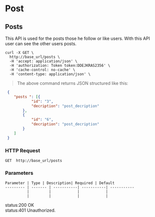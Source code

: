 # Post

## Posts

This API is used for the posts those he follow or like users.
With this API user can see the other users posts.

```shell
curl -X GET \
  http://base_url/posts \
  -H 'accept: application/json' \
  -H 'authorization: Token token:DDEJKRAS2356' \
  -H 'cache-control: no-cache' \
  -H 'content-type: application/json' \
```


> The above command returns JSON structured like this:

```json
 {
 	"posts ": [{
 			"id": "3",
 			"decription": "post_decription"
 		},
 		{
 			"id": "6",
 			"decription": "post_decription"
 		}
 	]
 }
```

### HTTP Request

`GET  http://base_url/posts`


### Parameters

    Parameter | Type | Description| Required | Default
    --------- | ------- | -----------| -----------| -----------
              |         |            |            |
              |         |            |            |

<aside class="success">status:200 OK</aside>
<aside class="warning">status:401 Unauthorized.</aside>


